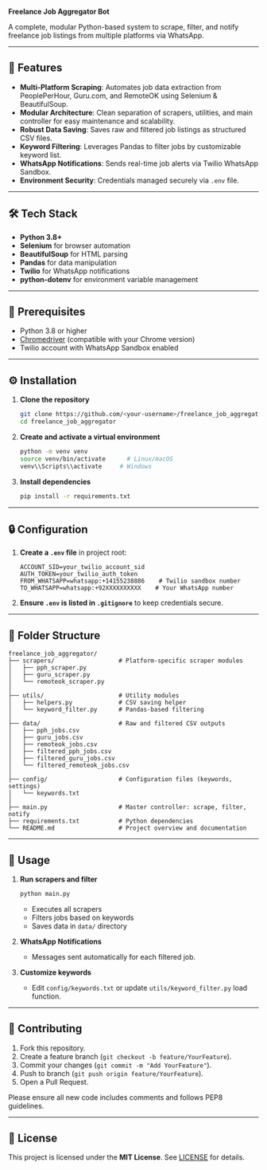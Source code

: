 **Freelance Job Aggregator Bot**

A complete, modular Python-based system to scrape, filter, and notify freelance job listings from multiple platforms via WhatsApp.

---

## 🌟 Features

* **Multi-Platform Scraping**: Automates job data extraction from PeoplePerHour, Guru.com, and RemoteOK using Selenium & BeautifulSoup.
* **Modular Architecture**: Clean separation of scrapers, utilities, and main controller for easy maintenance and scalability.
* **Robust Data Saving**: Saves raw and filtered job listings as structured CSV files.
* **Keyword Filtering**: Leverages Pandas to filter jobs by customizable keyword list.
* **WhatsApp Notifications**: Sends real-time job alerts via Twilio WhatsApp Sandbox.
* **Environment Security**: Credentials managed securely via `.env` file.

---

## 🛠️ Tech Stack

* **Python 3.8+**
* **Selenium** for browser automation
* **BeautifulSoup** for HTML parsing
* **Pandas** for data manipulation
* **Twilio** for WhatsApp notifications
* **python-dotenv** for environment variable management

---

## 🚀 Prerequisites

* Python 3.8 or higher
* [Chromedriver](https://chromedriver.chromium.org/) (compatible with your Chrome version)
* Twilio account with WhatsApp Sandbox enabled

---

## ⚙️ Installation

1. **Clone the repository**

   ```bash
   git clone https://github.com/<your-username>/freelance_job_aggregator.git
   cd freelance_job_aggregator
   ```

2. **Create and activate a virtual environment**

   ```bash
   python -m venv venv
   source venv/bin/activate      # Linux/macOS
   venv\\Scripts\\activate     # Windows
   ```

3. **Install dependencies**

   ```bash
   pip install -r requirements.txt
   ```

---

## 🔒 Configuration

1. **Create a `.env` file** in project root:

   ```env
   ACCOUNT_SID=your_twilio_account_sid
   AUTH_TOKEN=your_twilio_auth_token
   FROM_WHATSAPP=whatsapp:+14155238886    # Twilio sandbox number
   TO_WHATSAPP=whatsapp:+92XXXXXXXXXX    # Your WhatsApp number
   ```

2. **Ensure `.env` is listed in `.gitignore`** to keep credentials secure.

---

## 📂 Folder Structure

```
freelance_job_aggregator/
├── scrapers/                  # Platform-specific scraper modules
│   ├── pph_scraper.py
│   ├── guru_scraper.py
│   └── remoteok_scraper.py
│
├── utils/                     # Utility modules
│   ├── helpers.py             # CSV saving helper
│   └── keyword_filter.py      # Pandas-based filtering
│
├── data/                      # Raw and filtered CSV outputs
│   ├── pph_jobs.csv
│   ├── guru_jobs.csv
│   ├── remoteok_jobs.csv
│   ├── filtered_pph_jobs.csv
│   ├── filtered_guru_jobs.csv
│   └── filtered_remoteok_jobs.csv
│
├── config/                    # Configuration files (keywords, settings)
│   └── keywords.txt
│
├── main.py                    # Master controller: scrape, filter, notify
├── requirements.txt           # Python dependencies
└── README.md                  # Project overview and documentation
```

---

## 🎯 Usage

1. **Run scrapers and filter**

   ```bash
   python main.py
   ```

   * Executes all scrapers
   * Filters jobs based on keywords
   * Saves data in `data/` directory

2. **WhatsApp Notifications**

   * Messages sent automatically for each filtered job.

3. **Customize keywords**

   * Edit `config/keywords.txt` or update `utils/keyword_filter.py` load function.

---

## 🤝 Contributing

1. Fork this repository.
2. Create a feature branch (`git checkout -b feature/YourFeature`).
3. Commit your changes (`git commit -m "Add YourFeature"`).
4. Push to branch (`git push origin feature/YourFeature`).
5. Open a Pull Request.

Please ensure all new code includes comments and follows PEP8 guidelines.

---

## 📜 License

This project is licensed under the **MIT License**. See [LICENSE](LICENSE) for details.

